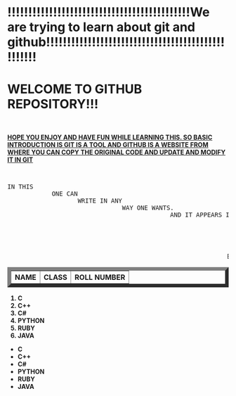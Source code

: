 <h1>!!!!!!!!!!!!!!!!!!!!!!!!!!!!!!!!!!!!!!!!!!!!We are trying to learn about git and github!!!!!!!!!!!!!!!!!!!!!!!!!!!!!!!!!!!!!!!!!!!!!!!!!!
<H1>WELCOME TO GITHUB REPOSITORY!!!</H1><BR> <P><B><U>HOPE YOU ENJOY AND HAVE FUN WHILE LEARNING THIS. SO BASIC INTRODUCTION IS GIT IS A TOOL AND GITHUB IS A WEBSITE FROM WHERE YOU CAN COPY THE ORIGINAL CODE AND UPDATE AND MODIFY IT IN GIT</U></B></P><BR>
<PRE>IN THIS 
            ONE CAN 
                   WRITE IN ANY 
                               WAY ONE WANTS.
                                            AND IT APPEARS IN 
                                                             THE SAME WAY 
                                                                         ONE WRITES
                                                                                   AND HENCE  
                                                                                            THE WAY YOU WRITE THE WAY YOU GET
</PRE>
<MARQUEE>EVERYTHING BECOMES EASY WHEN YOU ARE DETERMINED TO DO IT.</MARQUEE>
<TABLE BORDER=8>
            <TR>
                        <TH>NAME</TH>
                          <TH>CLASS</TH>
                          <TH>ROLL NUMBER</TH>
</TR>
</TABLE>
<OL TYPE="AA">
           <B> <LI>C</LI>
             <LI>C++</LI>
             <LI>C#</LI>
             <LI>PYTHON</LI>
             <LI>RUBY</LI>
             <LI>JAVA</LI></B>
</OL>
<UL TYPE="RECTANGLE">
          <B> <LI>C</LI>
             <LI>C++</LI>
             <LI>C#</LI>
             <LI>PYTHON</LI>
             <LI>RUBY</LI>
             <LI>JAVA</LI> </B>
</UL>

